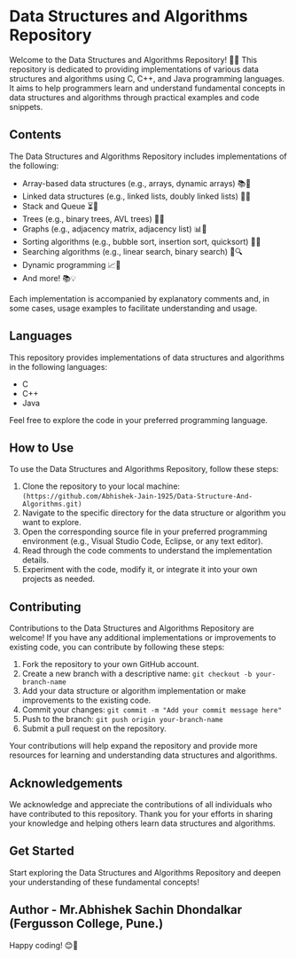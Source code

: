 # Data Structures and Algorithms Repository

Welcome to the Data Structures and Algorithms Repository! 🎉🚀 This repository is dedicated to providing implementations of various data structures and algorithms using C, C++, and Java programming languages. It aims to help programmers learn and understand fundamental concepts in data structures and algorithms through practical examples and code snippets.

## Contents

The Data Structures and Algorithms Repository includes implementations of the following:

- Array-based data structures (e.g., arrays, dynamic arrays) 📚🔢
- Linked data structures (e.g., linked lists, doubly linked lists) 🔗🔀
- Stack and Queue ⏳🧱
- Trees (e.g., binary trees, AVL trees) 🌳🌲
- Graphs (e.g., adjacency matrix, adjacency list) 📊🔗
- Sorting algorithms (e.g., bubble sort, insertion sort, quicksort) 🔄🔢
- Searching algorithms (e.g., linear search, binary search) 🔎🔍
- Dynamic programming 📈🔄
- And more! 📚💡

Each implementation is accompanied by explanatory comments and, in some cases, usage examples to facilitate understanding and usage.

## Languages

This repository provides implementations of data structures and algorithms in the following languages:

- C
- C++
- Java

Feel free to explore the code in your preferred programming language.

## How to Use

To use the Data Structures and Algorithms Repository, follow these steps:

1. Clone the repository to your local machine: `(https://github.com/Abhishek-Jain-1925/Data-Structure-And-Algorithms.git)`
2. Navigate to the specific directory for the data structure or algorithm you want to explore.
3. Open the corresponding source file in your preferred programming environment (e.g., Visual Studio Code, Eclipse, or any text editor).
4. Read through the code comments to understand the implementation details.
5. Experiment with the code, modify it, or integrate it into your own projects as needed.

## Contributing

Contributions to the Data Structures and Algorithms Repository are welcome! If you have any additional implementations or improvements to existing code, you can contribute by following these steps:

1. Fork the repository to your own GitHub account.
2. Create a new branch with a descriptive name: `git checkout -b your-branch-name`
3. Add your data structure or algorithm implementation or make improvements to the existing code.
4. Commit your changes: `git commit -m "Add your commit message here"`
5. Push to the branch: `git push origin your-branch-name`
6. Submit a pull request on the repository.

Your contributions will help expand the repository and provide more resources for learning and understanding data structures and algorithms.

## Acknowledgements

We acknowledge and appreciate the contributions of all individuals who have contributed to this repository. Thank you for your efforts in sharing your knowledge and helping others learn data structures and algorithms.

## Get Started

Start exploring the Data Structures and Algorithms Repository and deepen your understanding of these fundamental concepts!


## Author - Mr.Abhishek Sachin Dhondalkar (Fergusson College, Pune.)
Happy coding! 😊🚀
